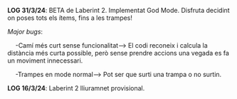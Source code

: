 **LOG 31/3/24**: BETA de Laberint 2.           Implementat God Mode. Disfruta decidint on poses tots els ítems, fins a les trampes! 
         
*Major bugs*: 

  &emsp; -Camí més curt sense funcionalitat--> El codi reconeix i calcula la distància més curta possible, però sense prendre accions una vegada es fa un moviment innecessari.
          
 &emsp; -Trampes en mode normal--> Pot ser que surti una trampa o no surtin. 



**LOG 16/3/24**: Laberint 2 lliuramnet provisional.
